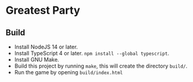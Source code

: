 # Greatest Party

## Build

* Install NodeJS 14 or later.
* Install TypeScript 4 or later. `npm install --global typescript`.
* Install GNU Make.
* Build this project by running `make`, this will create the directory `build/`.
* Run the game by opening `build/index.html`

